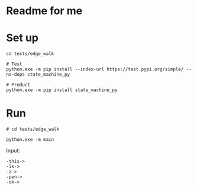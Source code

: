 # Readme for me

# Set up

```shell
cd tests/edge_walk

# Test
python.exe -m pip install --index-url https://test.pypi.org/simple/ --no-deps state_machine_py

# Product
python.exe -m pip install state_machine_py
```

# Run

```shell
# cd tests/edge_walk

python.exe -m main
```

Input:  

```
-this->
-is->
-a->
-pen->
-ok->
```
